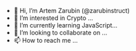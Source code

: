 - 👋 Hi, I’m Artem Zarubin (@zarubinstruct)
- 👀 I’m interested in Crypto ...
- 🌱 I’m currently learning JavaScript...
- 💞️ I’m looking to collaborate on ...
- 📫 How to reach me ...

<!---
zarubinstruct/zarubinstruct is a ✨ special ✨ repository because its `README.md` (this file) appears on your GitHub profile.
You can click the Preview link to take a look at your changes.
--->
